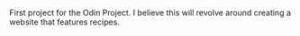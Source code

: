 First project for the Odin Project. I believe this will revolve around creating a website that features recipes.
